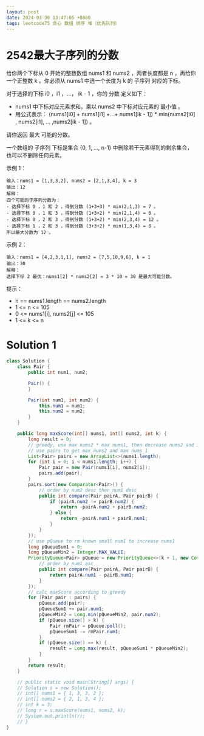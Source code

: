 ```yaml
---
layout: post
date: 2024-03-30 13:47:05 +0800
tags: leetcode75 贪心 数组 排序 堆（优先队列）
---
```


# 2542最大子序列的分数

给你两个下标从 0 开始的整数数组 nums1 和 nums2 ，两者长度都是 n ，再给你一个正整数 k 。你必须从 nums1 中选一个长度为 k 的 子序列 对应的下标。

对于选择的下标 i0 ，i1 ，...， ik - 1 ，你的 分数 定义如下：
+ nums1 中下标对应元素求和，乘以 nums2 中下标对应元素的 最小值 。
+ 用公式表示： (nums1[i0] + nums1[i1] +...+ nums1[ik - 1]) * min(nums2[i0] , nums2[i1], ... ,nums2[ik - 1]) 。

请你返回 最大 可能的分数。

一个数组的 子序列 下标是集合 {0, 1, ..., n-1} 中删除若干元素得到的剩余集合，也可以不删除任何元素。

示例 1：
```
输入：nums1 = [1,3,3,2], nums2 = [2,1,3,4], k = 3
输出：12
解释：
四个可能的子序列分数为：
- 选择下标 0 ，1 和 2 ，得到分数 (1+3+3) * min(2,1,3) = 7 。
- 选择下标 0 ，1 和 3 ，得到分数 (1+3+2) * min(2,1,4) = 6 。
- 选择下标 0 ，2 和 3 ，得到分数 (1+3+2) * min(2,3,4) = 12 。
- 选择下标 1 ，2 和 3 ，得到分数 (3+3+2) * min(1,3,4) = 8 。
所以最大分数为 12 。
```
示例 2：
```
输入：nums1 = [4,2,3,1,1], nums2 = [7,5,10,9,6], k = 1
输出：30
解释：
选择下标 2 最优：nums1[2] * nums2[2] = 3 * 10 = 30 是最大可能分数。
```

提示：

+ n == nums1.length == nums2.length
+ 1 <= n <= 105
+ 0 <= nums1[i], nums2[j] <= 105
+ 1 <= k <= n

# Solution 1

``` java
class Solution {
    class Pair {
        public int num1, num2;

        Pair() {
        }

        Pair(int num1, int num2) {
            this.num1 = num1;
            this.num2 = num2;
        }
    }

    public long maxScore(int[] nums1, int[] nums2, int k) {
        long result = 0;
        // greedy, use max nums2 * max nums1, then decrease nums2 and increase nums1
        // use pairs to get max nums2 and max nums 1
        List<Pair> pairs = new ArrayList<>(nums1.length);
        for (int i = 0; i < nums1.length; i++) {
            Pair pair = new Pair(nums1[i], nums2[i]);
            pairs.add(pair);
        }
        pairs.sort(new Comparator<Pair>() {
            // order by num2 desc then num1 desc
            public int compare(Pair pairA, Pair pairB) {
                if (pairA.num2 != pairB.num2) {
                    return -pairA.num2 + pairB.num2;
                } else {
                    return -pairA.num1 + pairB.num1;
                }
            }
        });
        // use pQueue to rm known small num1 to increase nums1
        long pQueueSum1 = 0;
        long pQueueMin2 = Integer.MAX_VALUE;
        PriorityQueue<Pair> pQueue = new PriorityQueue<>(k + 1, new Comparator<Pair>() {
            // order by num1 asc
            public int compare(Pair pairA, Pair pairB) {
                return pairA.num1 - pairB.num1;
            }
        });
        // calc maxScore according to greedy
        for (Pair pair : pairs) {
            pQueue.add(pair);
            pQueueSum1 += pair.num1;
            pQueueMin2 = Long.min(pQueueMin2, pair.num2);
            if (pQueue.size() > k) {
                Pair rmPair = pQueue.poll();
                pQueueSum1 -= rmPair.num1;
            }
            if (pQueue.size() == k) {
                result = Long.max(result, pQueueSum1 * pQueueMin2);
            }
        }
        return result;
    }

    // public static void main(String[] args) {
    // Solution s = new Solution();
    // int[] nums1 = { 1, 3, 3, 2 };
    // int[] nums2 = { 2, 1, 3, 4 };
    // int k = 3;
    // long r = s.maxScore(nums1, nums2, k);
    // System.out.println(r);
    // }
}
```

